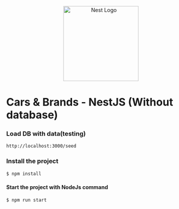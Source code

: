 <p align="center">
  <a href="http://nestjs.com/" target="blank"><img src="https://nestjs.com/img/logo-small.svg" width="200" alt="Nest Logo" /></a>
</p>

# Cars & Brands - NestJS (Without database)


### Load DB with data(testing)
```
http://localhost:3000/seed
```
### Install the project
```bash
$ npm install
```
#### Start the project with NodeJs command
```bash
$ npm run start
```